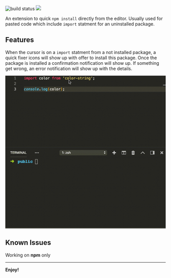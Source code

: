 <img src="https://api.travis-ci.com/moshfeu/auto-npm-install.svg?branch=master" alt="build status" />
<img src="https://img.shields.io/badge/dynamic/json.svg?label=downloads&url=http%3A%2F%2Fwixmail.smydesign.co.il%2Fbudget.php&query=downloads&colorB=green" />

An extension to quick `npm install` directly from the editor. Usually used for pasted code which include `import` statment for an uninstalled package.

## Features

When the cursor is on a `import` statment from a not installed package, a quick fixer icons will show up with offer to install this package. Once the package is installed a confirmation notification will show up. If something get wrong, an error notification will show up with the details.

![screen record](assets/screen.gif)

## Known Issues

Working on **npm** only

-----------------------------------------------------------------------------------------------------------


**Enjoy!**